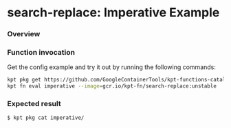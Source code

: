 # search-replace: Imperative Example

### Overview

<!-- TODO(phanimarupaka): Populate this and below -->

### Function invocation

Get the config example and try it out by running the following commands:

```sh
kpt pkg get https://github.com/GoogleContainerTools/kpt-functions-catalog.git/examples/search-replace/imperative .
kpt fn eval imperative --image=gcr.io/kpt-fn/search-replace:unstable
```

### Expected result

```sh
$ kpt pkg cat imperative/
```

